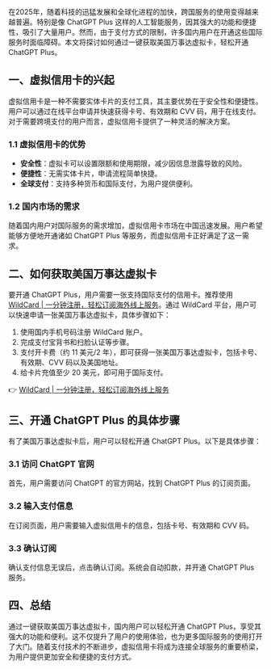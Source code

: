 在2025年，随着科技的迅猛发展和全球化进程的加快，跨国服务的使用变得越来越普遍。特别是像 ChatGPT Plus 这样的人工智能服务，因其强大的功能和便捷性，吸引了大量用户。然而，由于支付方式的限制，许多国内用户在开通这些国际服务时面临障碍。本文将探讨如何通过一键获取美国万事达虚拟卡，轻松开通 ChatGPT Plus。

## 一、虚拟信用卡的兴起

虚拟信用卡是一种不需要实体卡片的支付工具，其主要优势在于安全性和便捷性。用户可以通过在线平台申请并快速获得卡号、有效期和 CVV 码，用于在线支付。对于需要跨境支付的用户而言，虚拟信用卡提供了一种灵活的解决方案。

### 1.1 虚拟信用卡的优势

- **安全性**：虚拟卡可以设置限额和使用期限，减少因信息泄露导致的风险。
- **便捷性**：无需实体卡片，申请流程简单快捷。
- **全球支付**：支持多种货币和国际支付，为用户提供便利。

### 1.2 国内市场的需求

随着国内用户对国际服务的需求增加，虚拟信用卡市场在中国迅速发展。用户希望能够方便地开通诸如 ChatGPT Plus 等服务，而虚拟信用卡正好满足了这一需求。

## 二、如何获取美国万事达虚拟卡

要开通 ChatGPT Plus，用户需要一张支持国际支付的信用卡。推荐使用 [WildCard | 一分钟注册，轻松订阅海外线上服务](https://bit.ly/bewildcard)。通过 WildCard 平台，用户可以快速申请一张美国万事达虚拟卡，具体步骤如下：

1. 使用国内手机号码注册 WildCard 账户。
2. 完成支付宝背书和扫脸认证等步骤。
3. 支付开卡费（约 11 美元/2 年），即可获得一张美国万事达虚拟卡，包括卡号、有效期、CVV 码以及美国地址。
4. 给卡片充值至少 20 美元，即可用于国际支付。

👉 [WildCard | 一分钟注册，轻松订阅海外线上服务](https://bit.ly/bewildcard)

## 三、开通 ChatGPT Plus 的具体步骤

有了美国万事达虚拟卡后，用户可以轻松开通 ChatGPT Plus。以下是具体步骤：

### 3.1 访问 ChatGPT 官网

首先，用户需要访问 ChatGPT 的官方网站，找到 ChatGPT Plus 的订阅页面。

### 3.2 输入支付信息

在订阅页面，用户需要输入虚拟信用卡的信息，包括卡号、有效期和 CVV 码。

### 3.3 确认订阅

确认支付信息无误后，点击确认订阅。系统会自动扣款，并开通 ChatGPT Plus 服务。

## 四、总结

通过一键获取美国万事达虚拟卡，国内用户可以轻松开通 ChatGPT Plus，享受其强大的功能和便利。这不仅提升了用户的使用体验，也为更多国际服务的使用打开了大门。随着支付技术的不断进步，虚拟信用卡将成为连接全球服务的重要桥梁，为用户提供更加安全和便捷的支付方式。